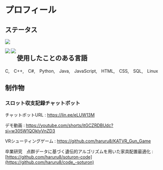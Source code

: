 # プロフィール

## ステータス
![](https://github-readme-stats.vercel.app/api/top-langs?username=haruru8&show_icons=true&locale=en&layout=compact)

<img align="left" src="https://github-readme-stats.vercel.app/api/top-langs/?username=haruru8" />

<img align="left" src="https://github-readme-stats.vercel.app/api/top-langs/?username=tetsuzawa&hide=jupyter%20notebook,shaderlab,tex,c%23&langs_count=9" />


## 使用したことのある言語
C,　C++,　C#,　Python,　Java,　JavaScript,　HTML,　CSS,　SQL,　Linux

## 制作物

### スロット収支記録チャットボット　
チャットボットURL : https://lin.ee/eLUW13M 

デモ動画 : https://youtube.com/shorts/itGCZRDBUdc?si=w305W1QOkIyVnZD3

VRシューティングゲーム : https://github.com/haruru8/KATVR_Gun_Game

卒業研究　点群データに基づく遺伝的アルゴリズムを用いた家具配置最適化 : [https://github.com/haruru8/soturon-code](https://github.com/haruru8/code_-soturon)
